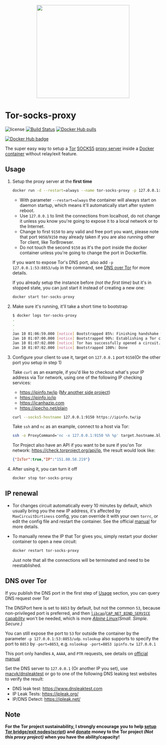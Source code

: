 <p align="center">
  <img width="300px" src="https://upload.wikimedia.org/wikipedia/commons/8/8f/Tor_project_logo_hq.png">
</p>

# Tor-socks-proxy

![license](https://img.shields.io/badge/license-GPLv3.0-brightgreen.svg?style=flat)
[![Build Status](https://travis-ci.com/PeterDaveHello/tor-socks-proxy.svg?branch=master)](https://travis-ci.com/PeterDaveHello/tor-socks-proxy)
[![Docker Hub pulls](https://img.shields.io/docker/pulls/peterdavehello/tor-socks-proxy.svg)](https://hub.docker.com/r/peterdavehello/tor-socks-proxy/)

[![Docker Hub badge](http://dockeri.co/image/peterdavehello/tor-socks-proxy)](https://hub.docker.com/r/peterdavehello/tor-socks-proxy/)

The super easy way to setup a [Tor](https://www.torproject.org) [SOCKS5](https://en.wikipedia.org/wiki/SOCKS#SOCKS5) [proxy server](https://en.wikipedia.org/wiki/Proxy_server) inside a [Docker](https://en.wikipedia.org/wiki/Docker_(software)) [container](https://en.wikipedia.org/wiki/Container_(virtualization)) without relay/exit feature.

## Usage

1. Setup the proxy server at the **first time**

    ```sh
    docker run -d --restart=always --name tor-socks-proxy -p 127.0.0.1:9150:9150/tcp peterdavehello/tor-socks-proxy:latest
    ```

    - With parameter `--restart=always` the container will always start on daemon startup, which means it'll automatically start after system reboot.
    - Use `127.0.0.1` to limit the connections from localhost, do not change it unless you know you're going to expose it to a local network or to the Internet.
    - Change to first `9150` to any valid and free port you want, please note that port `9050`/`9150` may already taken if you are also running other Tor client, like TorBrowser.
    - Do not touch the second `9150` as it's the port inside the docker container unless you're going to change the port in Dockerfile.

    If you want to expose Tor's DNS port, also add `-p 127.0.0.1:53:8853/udp` in the command, see [DNS over Tor](#dns-over-tor) for more details.

    If you already setup the instance before *(not the first time)* but it's in stopped state, you can just start it instead of creating a new one:

    ```sh
    docker start tor-socks-proxy
    ```

2. Make sure it's running, it'll take a short time to bootstrap

    ```sh
    $ docker logs tor-socks-proxy
    .
    .
    .
    Jan 10 01:06:59.000 [notice] Bootstrapped 85%: Finishing handshake with first hop
    Jan 10 01:07:00.000 [notice] Bootstrapped 90%: Establishing a Tor circuit
    Jan 10 01:07:02.000 [notice] Tor has successfully opened a circuit. Looks like client functionality is working.
    Jan 10 01:07:02.000 [notice] Bootstrapped 100%: Done
    ```

3. Configure your client to use it, target on `127.0.0.1` port `9150`(Or the other port you setup in step 1)

    Take `curl` as an example, if you'd like to checkout what's your IP address via Tor network, using one of the following IP checking services:

    - <https://ipinfo.tw/ip> ([My another side project](https://github.com/PeterDaveHello/ipinfo.tw/))
    - <https://ipinfo.io/ip>
    - <https://icanhazip.com>
    - <https://ipecho.net/plain>

    ```sh
    curl --socks5-hostname 127.0.0.1:9150 https://ipinfo.tw/ip
    ```

    Take `ssh` and `nc` as an example, connect to a host via Tor:

    ```sh
    ssh -o ProxyCommand='nc -x 127.0.0.1:9150 %h %p' target.hostname.blah
    ```

    Tor Project also have an API if you want to be sure if you'on Tor network: <https://check.torproject.org/api/ip>, the result would look like:

    ```json
    {"IsTor":true,"IP":"151.80.58.219"}
    ```

4. After using it, you can turn it off

    ```sh
    docker stop tor-socks-proxy
    ```

## IP renewal

- Tor changes circuit automatically every 10 minutes by default, which usually bring you the new IP address, it's affected by `MaxCircuitDirtiness` config, you can override it with your own `torrc`, or edit the config file and restart the container. See the official [manual](https://www.torproject.org/docs/tor-manual.html.en) for more details.

- To manually renew the IP that Tor gives you, simply restart your docker container to open a new circuit:

   ```sh
   docker restart tor-socks-proxy
   ```

   Just note that all the connections will be terminated and need to be reestablished.

## DNS over Tor

If you publish the DNS port in the first step of [Usage](#usage) section, you can query DNS request over Tor

The DNSPort here is set to `8853` by default, but not the common `53`, because non-privileged port is preferred, and then [`libcap`](https://pkgs.alpinelinux.org/package/edge/main/x86/libcap)/[`CAP_NET_BIND_SERVICE` capability](https://man7.org/linux/man-pages/man7/capabilities.7.html) won't be needed, which is more *[Alpine Linux](https://alpinelinux.org/about/)(Small. Simple. Secure.)*

You can still expose the port to `53` for outside the container by the parameter `-p 127.0.0.1:53:8853/udp`. `nslookup` also supports to specify the port to `8853` by `-port=8853`, e.g. `nslookup -port=8853 ipinfo.tw 127.0.0.1`

This port only handles `A`, `AAAA`, and `PTR` requests, see details on [official manual](https://www.torproject.org/docs/tor-manual.html.en)

Set the DNS server to `127.0.0.1` (Or another IP you set), use [macvk/dnsleaktest](https://github.com/macvk/dnsleaktest) or go to one of the following DNS leaking test websites to verify the result:

- DNS leak test: <https://www.dnsleaktest.com>
- IP Leak Tests: <https://ipleak.org/>
- IP/DNS Detect: <https://ipleak.net/>

## Note

**For the Tor project sustainability, I strongly encourage you to help [setup Tor bridge/exit nodes](https://trac.torproject.org/projects/tor/wiki/TorRelayGuide)([**script**](https://github.com/PeterDaveHello/ubuntu-tor-simply-setup)) and [donate](https://donate.torproject.org/) money to the Tor project *(Not this proxy project)* when you have the ability/capacity!**
